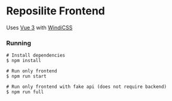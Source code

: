 # Reposilite Frontend
Uses [Vue 3](https://v3.vuejs.org/) with [WindiCSS](https://windicss.org/)

### Running

```
# Install dependencies
$ npm install

# Run only frontend
$ npm run start

# Run only frontend with fake api (does not require backend)
$ npm run full
```
